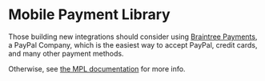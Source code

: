 Mobile Payment Library
======================

Those building new integrations should consider using [Braintree Payments](https://www.braintreepayments.com/), a PayPal Company, which is the easiest way to accept PayPal, credit cards, and many other payment methods.

Otherwise, see [the MPL documentation](https://developer.paypal.com/docs/classic/mobile/gs_MPL/) for more info.
